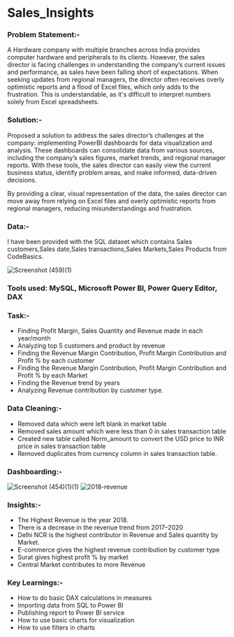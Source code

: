 # Sales_Insights

### Problem Statement:-

A Hardware company with multiple branches across India provides computer hardware and peripherals to its clients.
However, the sales director is facing challenges in understanding the company’s current issues and performance,
as sales have been falling short of expectations. When seeking updates from regional managers, 
the director often receives overly optimistic reports and a flood of Excel files, 
which only adds to the frustration. 
This is understandable, as it's difficult to interpret numbers solely from Excel spreadsheets.

### Solution:-

Proposed a solution to address the sales director’s challenges at the company:
implementing PowerBI dashboards for data visualization and analysis. These dashboards can consolidate data
from various sources, including the company’s sales figures, market trends, and regional manager reports.
With these tools, the sales director can easily view the current business status, identify problem areas, 
and make informed, data-driven decisions.

By providing a clear, visual representation of the data, the sales director can move away from relying on 
Excel files and overly optimistic reports from regional managers, reducing misunderstandings and frustration.

### Data:-
I have been provided with the SQL dataset which contains Sales customers,Sales date,Sales transactions,Sales Markets,Sales Products from CodeBasics.

![Screenshot (459)(1)](https://github.com/abhinand888/Sales_Insights/assets/87313645/6952a7c5-da21-459b-a891-38b5d6fe8e7c)

### Tools used: MySQL, Microsoft Power BI, Power Query Editor, DAX

### Task:-

- Finding Profit Margin, Sales Quantity and Revenue made in each year/month
- Analyzing top 5 customers and product by revenue
- Finding the Revenue Margin Contribution, Profit Margin Contribution and Profit % by each customer
- Finding the Revenue Margin Contribution, Profit Margin Contribution and Profit % by each Market
- Finding the Revenue trend by years
- Analyzing Revenue contribution by customer type.

### Data Cleaning:-

- Removed data which were left blank in market table
- Removed sales amount which were less than 0 in sales transaction table
- Created new table called Norm_amount to convert the USD price to INR price in sales transaction table
- Removed duplicates from currency column in sales transaction table.

### Dashboarding:-



![Screenshot (454)(1)(1)](https://github.com/abhinand888/Sales_Insights/assets/87313645/86b32969-5ec4-4dd9-b92e-ebc92f8147c9)
![2018-revenue](https://github.com/abhinand888/Sales_Insights/assets/87313645/d6990d6f-59d4-4077-b407-9c6b753b6cbe)


### Insights:-

- The Highest Revenue is the year 2018.
- There is a decrease in the revenue trend from 2017–2020
- Delhi NCR is the highest contributor in Revenue and Sales quantity by Market.
- E-commerce gives the highest revenue contribution by customer type
- Surat gives highest profit % by market
- Central Market contributes to more Revenue

### Key Learnings:-

- How to do basic DAX calculations in measures
- Importing data from SQL to Power BI
- Publishing report to Power BI service
- How to use basic charts for visualization
- How to use filters in charts


